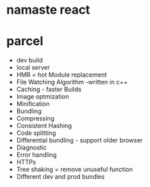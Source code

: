 # namaste react

# parcel
- dev build 
- local server
- HMR = hot Module replacement
- File  Watching Algorithm -written in c++
- Caching - faster Builds
- Image optmization
- Minification
- Bundling
- Compressing
- Consistent Hashing
- Code splitting
- Differential bundling -  support older browser
- Diagnostic
- Error handling
- HTTPs
- Tree shaking = remove unuseful function
- Different dev and prod bundles



